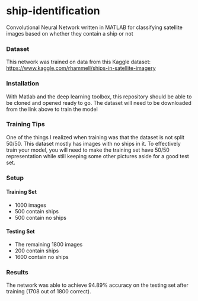 # ship-identification
Convolutional Neural Network written in MATLAB for classifying satellite images based on whether they contain a ship or not

### Dataset
This network was trained on data from this Kaggle dataset: https://www.kaggle.com/rhammell/ships-in-satellite-imagery

### Installation
With Matlab and the deep learning toolbox, this repository should be able to be cloned and opened ready to go. 
The dataset will need to be downloaded from the link above to train the model 

### Training Tips
One of the things I realized when training was that the dataset is not split 50/50. 
This dataset mostly has images with no ships in it. To effectively train your model, you will need to make the training set
have 50/50 representation while still keeping some other pictures aside for a good test set.

### Setup
#### Training Set
* 1000 images
* 500 contain ships
* 500 contain no ships

#### Testing Set
* The remaining 1800 images
* 200 contain ships
* 1600 contain no ships

### Results
The network was able to achieve 94.89% accuracy on the testing set after training (1708 out of 1800 correct).
